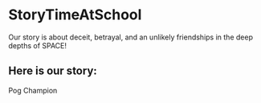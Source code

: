 # StoryTimeAtSchool
Our story is about deceit, betrayal, and an unlikely friendships in the deep depths of SPACE!
## Here is our story: 

Pog Champion
